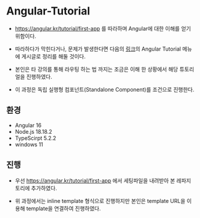 # Angular-Tutorial
- https://angular.kr/tutorial/first-app 를 따라하며 Angular에 대한 이해를 얻기 위함이다.

- 따라하다가 막힌다거나, 문제가 발생한다면 다음의 [링크](https://blog.naver.com/smh1141)의 Angular Tutorial 메뉴에 게시글로 정리를 해둘 것이다.
- 본인은 타 강의를 통해 라우팅 하는 법 까지는 조금은 이해 한 상황에서 해당 튜토리얼을 진행하였다.
- 이 과정은 독립 실행형 컴포넌트(Standalone Component)를 조건으로 진행한다.
## 환경
- Angular 16
- Node.js 18.18.2
- TypeScirpt 5.2.2
- windows 11


## 진행
- 우선 https://angular.kr/tutorial/first-app 에서 세팅파일을 내려받아 본 레파지토리에 추가하였다. 

- 위 과정에서는 inline template 형식으로 진행하지만 본인은 template URL을 이용해 template을 연결하여 진행하였다.
